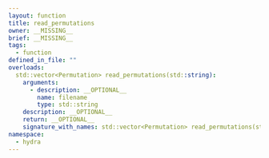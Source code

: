 ```yaml
---
layout: function
title: read_permutations
owner: __MISSING__
brief: __MISSING__
tags:
  - function
defined_in_file: ""
overloads:
  std::vector<Permutation> read_permutations(std::string):
    arguments:
      - description: __OPTIONAL__
        name: filename
        type: std::string
    description: __OPTIONAL__
    return: __OPTIONAL__
    signature_with_names: std::vector<Permutation> read_permutations(std::string filename)
namespace:
  - hydra
---
```

